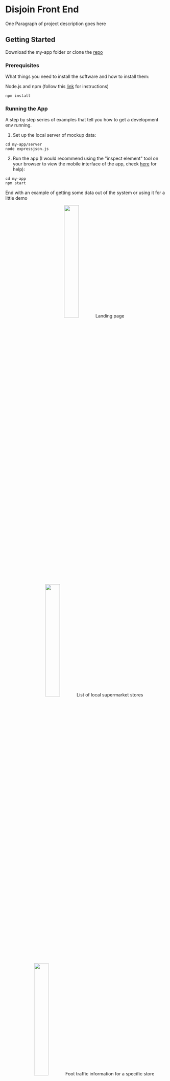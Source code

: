 # Disjoin Front End

One Paragraph of project description goes here

## Getting Started

Download the my-app folder or clone the [repo](https://github.com/Disjoin-Covid-19/frontend)

### Prerequisites

What things you need to install the software and how to install them:

Node.js and npm (follow this [link](https://www.npmjs.com/get-npm) for instructions)

```
npm install
```

### Running the App

A step by step series of examples that tell you how to get a development env running.

1. Set up the local server of mockup data:

```
cd my-app/server 
node expressjson.js 
```

2. Run the app (I would recommend using the "inspect element" tool on your browser to view the mobile interface of the app, check [here](https://www.sitepoint.com/how-to-simulate-mobile-devices-with-device-mode-in-chrome/) for help):

```
cd my-app
npm start
```

End with an example of getting some data out of the system or using it for a little demo

<p align="center">
<img src="https://github.com/Disjoin-Covid-19/frontend/blob/master/screenshots/Screen%20Shot%202020-06-19%20at%209.09.47%20PM.png" width="30%" style="border: 1px">Landing page</p>

<p align="center">
<img src="https://github.com/Disjoin-Covid-19/frontend/blob/master/screenshots/Screen%20Shot%202020-06-19%20at%209.10.01%20PM.png" width="30%" style="border: 1px">List of local supermarket stores</p>

<p align="center">
<img src="https://github.com/Disjoin-Covid-19/frontend/blob/master/screenshots/Screen%20Shot%202020-06-19%20at%209.19.41%20PM.png" width="30%" style="border: 1px">Foot traffic information for a specific store</p>


## Built With

* [React](http://www.dropwizard.io/1.0.2/docs/) - The web framework used
* [MaterialUI](https://maven.apache.org/) - Dependency Management

## Authors

* **Billie Thompson** - *Initial work* - [PurpleBooth](https://github.com/PurpleBooth)

See also the list of [contributors](https://github.com/your/project/contributors) who participated in this project.

## Acknowledgments

* Hat tip to anyone whose code was used
* Inspiration
* etc
